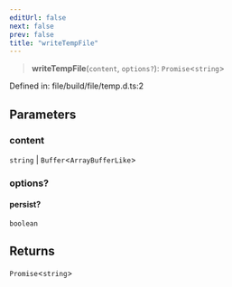 ```yaml
---
editUrl: false
next: false
prev: false
title: "writeTempFile"
---
```


> **writeTempFile**(`content`, `options?`): `Promise`\<`string`\>

Defined in: file/build/file/temp.d.ts:2

## Parameters

### content

`string` | `Buffer`\<`ArrayBufferLike`\>

### options?

#### persist?

`boolean`

## Returns

`Promise`\<`string`\>
